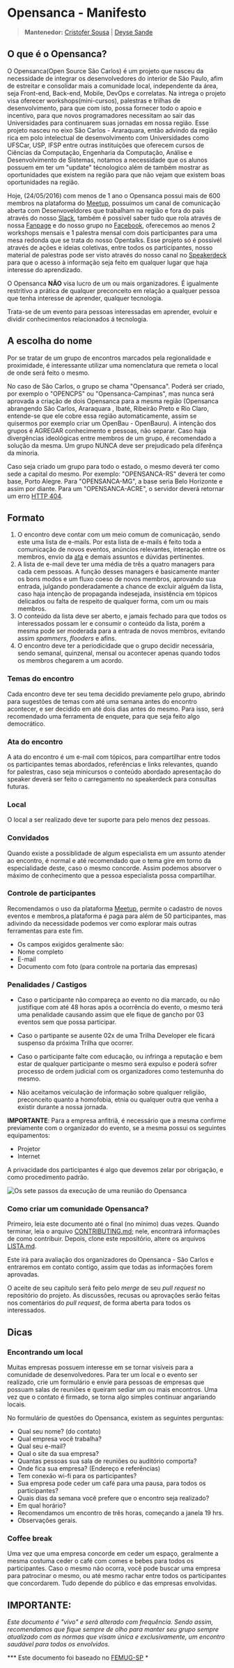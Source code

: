 # Opensanca - Manifesto

> **Mantenedor:** [Cristofer Sousa](https://github.com/cristofersousa) | [Deyse Sande](https://github.com/deysesande)

## O que é o Opensanca?

O Opensanca(Open Source São Carlos) é um projeto que nasceu da necessidade de integrar os desenvolvedores do interior de São Paulo, afim de estreitar e consolidar mais a comunidade local, independente da área, seja Front-end, Back-end, Mobile, DevOps e correlatas. Na intrega o projeto visa oferecer workshops(mini-cursos), palestras e trilhas de desenvolvimento, para que com isto, possa fornecer todo o apoio e incentivo, para que novos programadores necessitam ao sair das Universidades para continuarem suas jornadas em nossa região. Esse projeto nasceu no eixo São Carlos - Araraquara, então advindo da região rica em polo intelectual de desenvolvimento com Universidades como UFSCar, USP, IFSP entre outras instituições que oferecem cursos de Ciências da Computação, Engenharia da Computação, Análise e Desenvolvimento de Sistemas, notamos a necessidade que os alunos possuem em ter um "update" técnologico além de também mostrar as oportunidades que existem na região para que não vejam que existem boas oportunidades na região.

Hoje, (24/05/2016) com menos de 1 ano o Opensanca possui mais de 600 membros na plataforma do [Meetup](http://www.meetup.com/pt-BR/opensanca), possuímos um canal de comunicação aberta com Desenvoveldores que trabalham na região e fora do país através do nosso [Slack](https://slack-opensanca.herokuapp.com/), também é possivél saber tudo que rola através de nossa [Fanpage](https://www.facebook.com/opensanca/) e do nosso grupo no [Facebook](https://www.facebook.com/groups/398166953717267/), oferecemos ao menos 2 workshops mensais e 1 palestra mensal com dois participantes para uma mesa redonda que se trata do nosso Opentalks. Esse projeto só é possivél através de ações e ideias coletivas, entre todos os participantes, nosso material de palestras pode ser visto através do nosso canal no [Speakerdeck](https://speakerdeck.com/opensanca) para que o acesso à informação seja feito em qualquer lugar que haja interesse do aprendizado.

O Opensanca **NÃO** visa lucro de um ou mais organizadores. É igualmente restritivo a prática de qualquer preconceito em relação a qualquer pessoa que tenha interesse de aprender, qualquer tecnologia.

Trata-se de um evento para pessoas interessadas em aprender, evoluir e dividir conhecimentos relacionados á tecnologia.

## A escolha do nome

Por se tratar de um grupo de encontros marcados pela regionalidade e proximidade, é interessante utilizar uma nomenclatura que remeta o local de onde será feito o mesmo.

No caso de São Carlos, o grupo se chama "Opensanca". Poderá ser criado, por exemplo o "OPENCPS" ou "Opensanca-Campinas", mas nunca será aprovada a criação de dois Opensanca para a mesma região (Opensanca abrangendo São Carlos, Araraquara , Ibaté, Ribeirão Preto e Rio Claro, entende-se que ele cobre essa região automaticamente, assim se quisermos por exemplo criar um OpenBau - OpenBauru). A intenção dos grupos é AGREGAR conhecimento e pessoas, não separar. Caso haja divergências ideológicas entre membros de um grupo, é recomendado a solução da mesma. Um grupo NUNCA deve ser prejudicado pela diferênça da minoria.

Caso seja criado um grupo para todo o estado, o mesmo deverá ter como sede a capital do mesmo. Por exemplo: "OPENSANCA-RS" deverá ter como base, Porto Alegre. Para "OPENSANCA-MG", a base seria Belo Horizonte e assim por diante. Para um "OPENSANCA-ACRE", o servidor deverá retornar um erro [HTTP 404](http://instantrimshot.com).

## Formato

1. O encontro deve contar com um meio comum de comunicação, sendo este uma lista de e-mails.  Por esta lista de e-mails é feito toda a comunicação de novos eventos, anúncios relevantes, interação entre os membros, envio da [ata](http://www.opensanca.com.br) e demais assuntos e dúvidas pertinentes.
2. A lista de e-mail deve ter uma média de três a quatro managers para cada cem pessoas. A função desses managers é basicamente manter os bons modos e um fluxo coeso de novos membros, aprovando sua entrada, julgando ponderadamente a chance de excluir alguém da lista, caso haja intenção de propaganda indesejada, insistência em tópicos delicados ou falta de respeito de qualquer forma, com um ou mais membros.
3. O conteúdo da lista deve ser aberto, e jamais fechado para que todos os interessados possam ler e consumir o conteúdo da lista, porém a mesma pode ser moderada para a entrada de novos membros, evitando assim *spammers*, *flooders* e afins.
4. O encontro deve ter a periodicidade que o grupo decidir necessária, sendo semanal, quinzenal, mensal ou acontecer apenas quando todos os membros chegarem a um acordo.

### Temas do encontro

Cada encontro deve ter seu tema decidido previamente pelo grupo, abrindo para sugestões de temas com até uma semana antes do encontro acontecer, e ser decidido em até dois dias antes do mesmo. Para isso, será recomendado uma ferramenta de enquete, para que seja feito algo democrático.

### Ata do encontro

A ata do encontro é um e-mail com tópicos, para compartilhar entre todos os participantes temas abordados, referências e links relevantes, quando for palestras, caso seja minicursos o conteúdo abordado apresentação do speaker deverá ser feito o carregamento no speakerdeck para consultas futuras.


### Local

O local a ser realizado deve ter suporte para pelo menos dez pessoas.

### Convidados

Quando existe a possiblidade de algum especialista em um assunto atender ao encontro, é normal e até recomendado que o tema gire em torno da especialidade deste, caso o mesmo concorde. Assim podemos absorver o máximo de conhecimento que a pessoa especialista possa compartilhar.

### Controle de participantes

Recomendamos o uso da plataforma [Meetup](http://www.meetup.com/pt-br), permite o cadastro de novos eventos e membros,a plataforma é paga para além de 50 participantes, mas adivindo da necessidade podemos ver como explorar mais outras ferramentas para este fim.

* Os campos exigidos geralmente são:
* Nome completo
* E-mail
* Documento com foto (para controle na portaria das empresas)

### Penalidades / Castigos

* Caso o participante não compareça ao evento no dia marcado, ou não justifique com até 48 horas após a ocorrência do evento, o mesmo terá uma penalidade causando assim que ele fique de gancho por 03 eventos sem que possa participar.

* Caso o partipante se ausente 02x de uma Trilha Developer ele ficará suspenso da próxima Trilha que ocorrer.

* Caso o participante falte com educação, ou infringa a reputação e bem estar de qualquer participante o mesmo será expulso e poderá sofrer processo de ordem judicial com os organizadores como testemunha do mesmo.

* Não aceitamos veiculação de informação sobre qualquer religião, preconceito quanto a homofobia, etnia ou qualquer outra que venha a existir durante a nossa jornada.


**IMPORTANTE**: Para a empresa anfitriã, é necessário que a mesma confirme previamente com o organizador do evento, se a mesma possui os seguintes equipamentos:

-  Projetor
-  Internet

A privacidade dos participantes é algo que devemos zelar por obrigação, e como procedimento padrão.


![Os sete passos da execução de uma reunião do Opensanca](http://i.imgur.com/3b5eomV.png)



### Como criar um comunidade Opensanca?

Primeiro, leia este documento até o final (no mínimo) duas vezes. Quando terminar, leia o arquivo [CONTRIBUTING.md](https://github.com/opensanca/manifesto/blob/master/CONTRIBUTING.md); nele, encontrará informações de como contribuir. Depois, clone este repositório, altere os arquivos [LISTA.md](https://github.com/opensanca/manifesto/blob/master/LISTA.md).

Este irá para avaliação dos organizadores do Opensanca -  São Carlos e entraremos em contato contigo, assim que todas as informações forem aprovadas.

O aceite de seu capítulo será feito pelo *merge* de seu *pull request* no repositório do projeto. As discussões, recusas ou aprovações serão feitas nos comentários do *pull request*, de forma aberta para todos os interessados.

## Dicas

### Encontrando um local

Muitas empresas possuem interesse em se tornar visíveis para a comunidade de desenvolvedores. Para ter um local e o evento ser realizado, crie um formulário e envie para pessoas de empresas que possuam salas de reuniões e queiram sediar um ou mais encontros. Uma vez que o contato é firmado, se torna algo simples continuar angariando locais.

No formulário de questões do Opensanca, existem as seguintes perguntas:

* Qual seu nome? (do contato)
* Qual empresa você trabalha?
* Qual seu e-mail?
* Qual o site da sua empresa?
* Quantas pessoas sua sala de reuniões ou auditório comporta?
* Onde fica sua empresa? (Endereço e referências)
* Tem conexão wi-fi para os participantes?
* Sua empresa pode ceder um café para uma pausa, para todos os participantes?
* Quais dias da semana você prefere que o encontro seja realizado?
* Em qual horário?
* Recomendamos um encontro de três horas, começando a janela 19 hrs.
* Observações gerais.


### Coffee break

Uma vez que uma empresa concorde em ceder um espaço, geralmente a mesma costuma ceder o café com comes e bebes para todos os participantes. Caso o mesmo não ocorra, você pode buscar uma empresa para patrocinar o mesmo, ou até mesmo rachar entre todos os participantes que concordarem. Tudo depende do público e das empresas envolvidas.



## IMPORTANTE:

*Este documento é "vivo" e será alterado com frequência. Sendo assim, recomendamos que fique sempre de olho para manter seu grupo sempre atualizado com as normas que visam única e exclusivamente, um encontro saudável para todos os envolvidos.*

*** Este documento foi baseado no [FEMUG-SP](https://github.com/femug/femug) *
